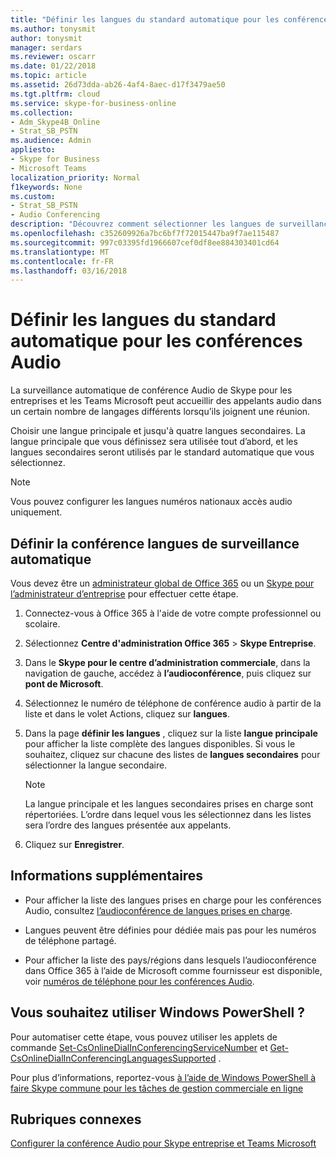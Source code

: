 ```yaml
---
title: "Définir les langues du standard automatique pour les conférences Audio"
ms.author: tonysmit
author: tonysmit
manager: serdars
ms.reviewer: oscarr
ms.date: 01/22/2018
ms.topic: article
ms.assetid: 26d73dda-ab26-4af4-8aec-d17f3479ae50
ms.tgt.pltfrm: cloud
ms.service: skype-for-business-online
ms.collection:
- Adm_Skype4B_Online
- Strat_SB_PSTN
ms.audience: Admin
appliesto:
- Skype for Business
- Microsoft Teams
localization_priority: Normal
f1keywords: None
ms.custom:
- Strat_SB_PSTN
- Audio Conferencing
description: "Découvrez comment sélectionner les langues de surveillance automatique audioconférence pour un numéro d’audioconférence."
ms.openlocfilehash: c352609926a7bc6bf7f72015447ba9f7ae115487
ms.sourcegitcommit: 997c03395fd1966607cef0df8ee884303401cd64
ms.translationtype: MT
ms.contentlocale: fr-FR
ms.lasthandoff: 03/16/2018
---
```

# <a name="set-auto-attendant-languages-for-audio-conferencing"></a>Définir les langues du standard automatique pour les conférences Audio

La surveillance automatique de conférence Audio de Skype pour les entreprises et les Teams Microsoft peut accueillir des appelants audio dans un certain nombre de langages différents lorsqu’ils joignent une réunion.
  
Choisir une langue principale et jusqu'à quatre langues secondaires. La langue principale que vous définissez sera utilisée tout d’abord, et les langues secondaires seront utilisés par le standard automatique que vous sélectionnez. 
  
> [!NOTE]
>  Vous pouvez configurer les langues numéros nationaux accès audio uniquement.
  
## <a name="set-the-conferencing-auto-attendant-languages"></a>Définir la conférence langues de surveillance automatique

Vous devez être un [administrateur global de Office 365](https://support.office.com/article/da585eea-f576-4f55-a1e0-87090b6aaa9d) ou un [Skype pour l’administrateur d’entreprise](https://support.office.com/article/da585eea-f576-4f55-a1e0-87090b6aaa9d) pour effectuer cette étape.
  
1. Connectez-vous à Office 365 à l'aide de votre compte professionnel ou scolaire.
    
2. Sélectionnez **Centre d'administration Office 365** > **Skype Entreprise**.
    
3. Dans le **Skype pour le centre d’administration commerciale**, dans la navigation de gauche, accédez à **l’audioconférence**, puis cliquez sur **pont de Microsoft**.
    
4. Sélectionnez le numéro de téléphone de conférence audio à partir de la liste et dans le volet Actions, cliquez sur **langues**. 
    
5. Dans la page **définir les langues** , cliquez sur la liste **langue principale** pour afficher la liste complète des langues disponibles. Si vous le souhaitez, cliquez sur chacune des listes de **langues secondaires** pour sélectionner la langue secondaire.
    
    > [!NOTE]
    > La langue principale et les langues secondaires prises en charge sont répertoriées. L’ordre dans lequel vous les sélectionnez dans les listes sera l’ordre des langues présentée aux appelants. 
  
6. Cliquez sur **Enregistrer**.
    
## <a name="want-else-should-i-know"></a>Informations supplémentaires

- Pour afficher la liste des langues prises en charge pour les conférences Audio, consultez [l’audioconférence de langues prises en charge](audio-conferencing-supported-languages.md).
    
- Langues peuvent être définies pour dédiée mais pas pour les numéros de téléphone partagé.
    
- Pour afficher la liste des pays/régions dans lesquels l’audioconférence dans Office 365 à l’aide de Microsoft comme fournisseur est disponible, voir [numéros de téléphone pour les conférences Audio](phone-numbers-for-audio-conferencing.md).
    
## <a name="want-to-use-windows-powershell"></a>Vous souhaitez utiliser Windows PowerShell ?

Pour automatiser cette étape, vous pouvez utiliser les applets de commande [Set-CsOnlineDialInConferencingServiceNumber](https://go.microsoft.com/fwlink/?LinkId=617689) et [Get-CsOnlineDialInConferencingLanguagesSupported](https://go.microsoft.com/fwlink/?LinkId=617684) .
  
Pour plus d’informations, reportez-vous [à l’aide de Windows PowerShell à faire Skype commune pour les tâches de gestion commerciale en ligne](https://go.microsoft.com/fwlink/?LinkId=525038)
  
## <a name="related-topics"></a>Rubriques connexes

[Configurer la conférence Audio pour Skype entreprise et Teams Microsoft](set-up-audio-conferencing.md)
